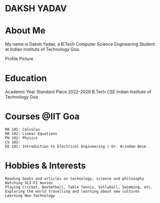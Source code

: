 # DAKSH YADAV

# About Me

My name is Daksh Yadav, a B.Tech Computer Science Engineering Student at Indian Institute of Technology Goa.

Profile Picture

# Education
Academic Year   Standard    Place
2022-2026   B.Tech  CSE Indian Institute of Technology Goa

# Courses @IIT Goa

    MA 101: Calculus
    MA 102: Linear Equations
    PH 102: Physics
    CS 102: 
    EE 101: Introduction to Electrical Engineering | Dr. Arindam Bose

# Hobbies & Interests

    Reading books and articles on technology, science and philosophy
    Watching SCI-FI movies
    Playing Cricket, Basketball, Table Tennis, Vollyball, Swimming, etc.
    Exploring the world travelling and learning about new cultures
    Learning New Technology 
